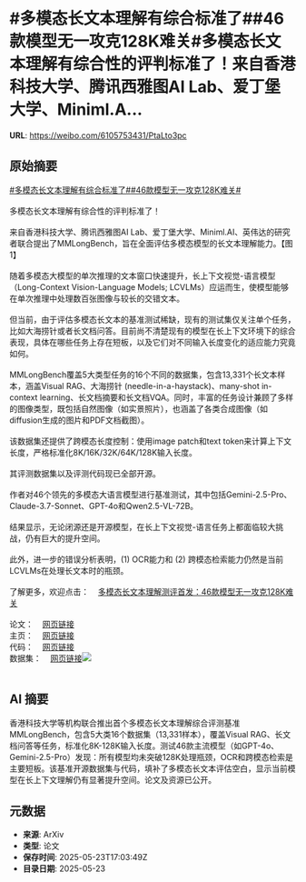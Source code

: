# #多模态长文本理解有综合标准了##46款模型无一攻克128K难关#多模态长文本理解有综合性的评判标准了！来自香港科技大学、腾讯西雅图AI Lab、爱丁堡大学、Miniml.A...

**URL**: https://weibo.com/6105753431/PtaLto3pc

## 原始摘要

<a href="https://m.weibo.cn/search?containerid=231522type%3D1%26t%3D10%26q%3D%23%E5%A4%9A%E6%A8%A1%E6%80%81%E9%95%BF%E6%96%87%E6%9C%AC%E7%90%86%E8%A7%A3%E6%9C%89%E7%BB%BC%E5%90%88%E6%A0%87%E5%87%86%E4%BA%86%23&amp;extparam=%23%E5%A4%9A%E6%A8%A1%E6%80%81%E9%95%BF%E6%96%87%E6%9C%AC%E7%90%86%E8%A7%A3%E6%9C%89%E7%BB%BC%E5%90%88%E6%A0%87%E5%87%86%E4%BA%86%23" data-hide=""><span class="surl-text">#多模态长文本理解有综合标准了#</span></a><a href="https://m.weibo.cn/search?containerid=231522type%3D1%26t%3D10%26q%3D%2346%E6%AC%BE%E6%A8%A1%E5%9E%8B%E6%97%A0%E4%B8%80%E6%94%BB%E5%85%8B128K%E9%9A%BE%E5%85%B3%23&amp;extparam=%2346%E6%AC%BE%E6%A8%A1%E5%9E%8B%E6%97%A0%E4%B8%80%E6%94%BB%E5%85%8B128K%E9%9A%BE%E5%85%B3%23" data-hide=""><span class="surl-text">#46款模型无一攻克128K难关#</span></a><br><br>多模态长文本理解有综合性的评判标准了！<br><br>来自香港科技大学、腾讯西雅图AI Lab、爱丁堡大学、Miniml.AI、英伟达的研究者联合提出了MMLongBench，旨在全面评估多模态模型的长文本理解能力。【图1】<br><br>随着多模态大模型的单次推理的文本窗口快速提升，长上下文视觉-语言模型（Long-Context Vision-Language Models; LCVLMs）应运而生，使模型能够在单次推理中处理数百张图像与较长的交错文本。<br><br>但当前，由于评估多模态长文本的基准测试稀缺，现有的测试集仅关注单个任务，比如大海捞针或者长文档问答。目前尚不清楚现有的模型在长上下文环境下的综合表现，具体在哪些任务上存在短板，以及它们对不同输入长度变化的适应能力究竟如何。<br><br>MMLongBench覆盖5大类型任务的16个不同的数据集，包含13,331个长文本样本，涵盖Visual RAG、大海捞针 (needle-in-a-haystack)、many-shot in-context learning、长文档摘要和长文档VQA。同时，丰富的任务设计兼顾了多样的图像类型，既包括自然图像（如实景照片），也涵盖了各类合成图像（如diffusion生成的图片和PDF文档截图）。<br><br>该数据集还提供了跨模态长度控制：使用image patch和text token来计算上下文长度，严格标准化8K/16K/32K/64K/128K输入长度。<br><br>其评测数据集以及评测代码现已全部开源。<br><br>作者对46个领先的多模态大语言模型进行基准测试，其中包括Gemini-2.5-Pro、Claude-3.7-Sonnet、GPT-4o和Qwen2.5-VL-72B。<br><br>结果显示，无论闭源还是开源模型，在长上下文视觉-语言任务上都面临较大挑战，仍有巨大的提升空间。<br><br>此外，进一步的错误分析表明，(1) OCR能力和 (2) 跨模态检索能力仍然是当前LCVLMs在处理长文本时的瓶颈。<br><br>了解更多，欢迎点击：<a href="https://weibo.cn/sinaurl?u=https%3A%2F%2Fmp.weixin.qq.com%2Fs%2FeOUvlVVMu_XPKbFa3IX_Nw" data-hide=""><span class="url-icon"><img style="width: 1rem;height: 1rem" src="https://h5.sinaimg.cn/upload/2015/09/25/3/timeline_card_small_web_default.png" referrerpolicy="no-referrer"></span><span class="surl-text">多模态长文本理解测评首发：46款模型无一攻克128K难关</span></a><br><br>论文：<a href="https://weibo.cn/sinaurl?u=https%3A%2F%2Farxiv.org%2Fabs%2F2505.10610" data-hide=""><span class="url-icon"><img style="width: 1rem;height: 1rem" src="https://h5.sinaimg.cn/upload/2015/09/25/3/timeline_card_small_web_default.png" referrerpolicy="no-referrer"></span><span class="surl-text">网页链接</span></a><br>主页：<a href="https://weibo.cn/sinaurl?u=https%3A%2F%2Fzhaowei-wang-nlp.github.io%2FMMLongBench-page%2F" data-hide=""><span class="url-icon"><img style="width: 1rem;height: 1rem" src="https://h5.sinaimg.cn/upload/2015/09/25/3/timeline_card_small_web_default.png" referrerpolicy="no-referrer"></span><span class="surl-text">网页链接</span></a><br>代码：<a href="https://weibo.cn/sinaurl?u=https%3A%2F%2Fgithub.com%2FEdinburghNLP%2FMMLongBench" data-hide=""><span class="url-icon"><img style="width: 1rem;height: 1rem" src="https://h5.sinaimg.cn/upload/2015/09/25/3/timeline_card_small_web_default.png" referrerpolicy="no-referrer"></span><span class="surl-text">网页链接</span></a><br>数据集：<a href="https://weibo.cn/sinaurl?u=https%3A%2F%2Fhuggingface.co%2Fdatasets%2FZhaoweiWang%2FMMLongBench" data-hide=""><span class="url-icon"><img style="width: 1rem;height: 1rem" src="https://h5.sinaimg.cn/upload/2015/09/25/3/timeline_card_small_web_default.png" referrerpolicy="no-referrer"></span><span class="surl-text">网页链接</span></a><img style="" src="https://tvax4.sinaimg.cn/large/006Fd7o3gy1i1plb74yq5j30ta0cqn0s.jpg" referrerpolicy="no-referrer"><br><br>

## AI 摘要

香港科技大学等机构联合推出首个多模态长文本理解综合评测基准MMLongBench，包含5大类16个数据集（13,331样本），覆盖Visual RAG、长文档问答等任务，标准化8K-128K输入长度。测试46款主流模型（如GPT-4o、Gemini-2.5-Pro）发现：所有模型均未突破128K处理瓶颈，OCR和跨模态检索是主要短板。该基准开源数据集与代码，填补了多模态长文本评估空白，显示当前模型在长上下文理解仍有显著提升空间。论文及资源已公开。

## 元数据

- **来源**: ArXiv
- **类型**: 论文
- **保存时间**: 2025-05-23T17:03:49Z
- **目录日期**: 2025-05-23
